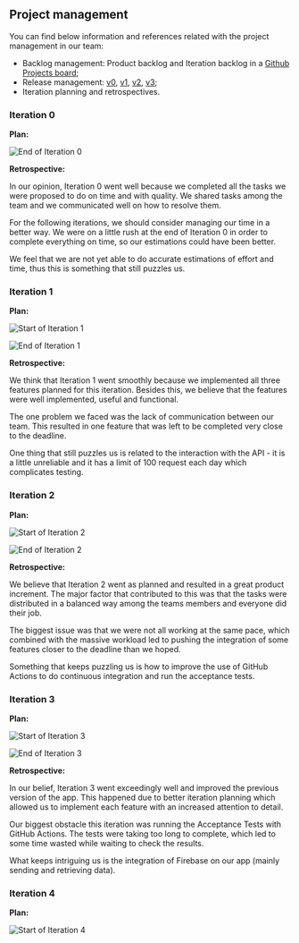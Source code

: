 
## Project management

You can find below information and references related with the project management in our team: 

* Backlog management: Product backlog and Iteration backlog in a [Github Projects board](https://github.com/orgs/FEUP-LEIC-ES-2022-23/projects/37);
* Release management: [v0](https://github.com/FEUP-LEIC-ES-2022-23/2LEIC07T5/releases/tag/v0), [v1](https://github.com/FEUP-LEIC-ES-2022-23/2LEIC07T5/releases/tag/v1), [v2](https://github.com/FEUP-LEIC-ES-2022-23/2LEIC07T5/releases/tag/v2), [v3](https://github.com/FEUP-LEIC-ES-2022-23/2LEIC07T5/releases/tag/v3);
* Iteration planning and retrospectives.

### Iteration 0

**Plan:**

![End of Iteration 0](/images/iteration0end.png)

**Retrospective:**

In our opinion, Iteration 0 went well because we completed all the tasks we were proposed to do on time and with quality. We shared tasks among the team and we communicated well on how to resolve them.

For the following iterations, we should consider managing our time in a better way. We were on a little rush at the end of Iteration 0 in order to complete everything on time, so our estimations could have been better.

We feel that we are not yet able to do accurate estimations of effort and time, thus this is something that still puzzles us.

### Iteration 1

**Plan:**

![Start of Iteration 1](/images/iteration1start.png)

![End of Iteration 1](/images/iteration1end.png)

**Retrospective:**

We think that Iteration 1 went smoothly because we implemented all three features planned for this iteration. Besides this, we believe that the features were well implemented, useful and functional.

The one problem we faced was the lack of communication between our team. This resulted in one feature that was left to be completed very close to the deadline.

One thing that still puzzles us is related to the interaction with the API - it is a little unreliable and it has a limit of 100 request each day which complicates testing.

### Iteration 2

**Plan:**

![Start of Iteration 2](/images/iteration2start.png)

![End of Iteration 2](/images/iteration2end.png)

**Retrospective:**

We believe that Iteration 2 went as planned and resulted in a great product increment. The major factor that contributed to this was that the tasks were distributed in a balanced way among the teams members and everyone did their job.

The biggest issue was that we were not all working at the same pace, which combined with the massive workload led to pushing the integration of some features closer to the deadline than we hoped.

Something that keeps puzzling us is how to improve the use of GitHub Actions to do continuous integration and run the acceptance tests.

### Iteration 3

**Plan:**

![Start of Iteration 3](/images/iteration3start.png)

![End of Iteration 3](/images/iteration3end.png)

**Retrospective:**

In our belief, Iteration 3 went exceedingly well and improved the previous version of the app. This happened due to better iteration planning which allowed us to implement each feature with an increased attention to detail.

Our biggest obstacle this iteration was running the Acceptance Tests with GitHub Actions. The tests were taking too long to complete, which led to some time wasted while waiting to check the results.

What keeps intriguing us is the integration of Firebase on our app (mainly sending and retrieving data).

### Iteration 4

**Plan:**

![Start of Iteration 4](/images/iteration4start.png)
